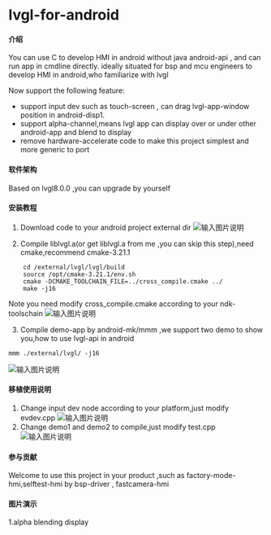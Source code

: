 # lvgl-for-android

#### 介绍
You can use C to develop HMI in android without java android-api , and can run app in cmdline directly. ideally situated for bsp and mcu engineers to develop HMI in android,who familiarize with lvgl

Now support the following feature:

- support input dev such as touch-screen , can drag lvgl-app-window position in android-disp1. 
- support alpha-channel,means lvgl app can display over or under other android-app and blend to display
- remove hardware-accelerate code to make this project simplest and more generic to port



#### 软件架构
Based on lvgl8.0.0 ,you can upgrade by yourself


#### 安装教程

1.  Download code to your android project external dir
![输入图片说明](https://images.gitee.com/uploads/images/2021/1015/135236_9d702f3f_143175.png "屏幕截图.png")

2.  Compile liblvgl.a(or get liblvgl.a from me ,you can skip this step),need cmake,recommend cmake-3.21.1

```
	cd /external/lvgl/lvgl/build
	source /opt/cmake-3.21.1/env.sh 
	cmake -DCMAKE_TOOLCHAIN_FILE=../cross_compile.cmake ../
	make -j16

```
Note you need modify cross_compile.cmake according to your ndk-toolschain
![输入图片说明](https://images.gitee.com/uploads/images/2021/1015/135447_db4f7716_143175.png "屏幕截图.png")


3.  Compile demo-app by android-mk/mmm ,we support two demo to show you,how to use lvgl-api in android 

```
mmm ./external/lvgl/ -j16

```
![输入图片说明](https://images.gitee.com/uploads/images/2021/1015/141447_b23c12f7_143175.png "屏幕截图.png")

#### 移植使用说明

1.  Change input dev node according to your platform,just modify evdev.cpp
![输入图片说明](https://images.gitee.com/uploads/images/2021/1015/141723_6b57a87f_143175.png "屏幕截图.png")
2.  Change demo1 and demo2 to compile,just modify test.cpp
![输入图片说明](https://images.gitee.com/uploads/images/2021/1015/141949_df5dbad0_143175.png "屏幕截图.png")

#### 参与贡献

Welcome to use this project in your product ,such as factory-mode-hmi,selftest-hmi by bsp-driver , fastcamera-hmi


#### 图片演示
1.alpha blending display
